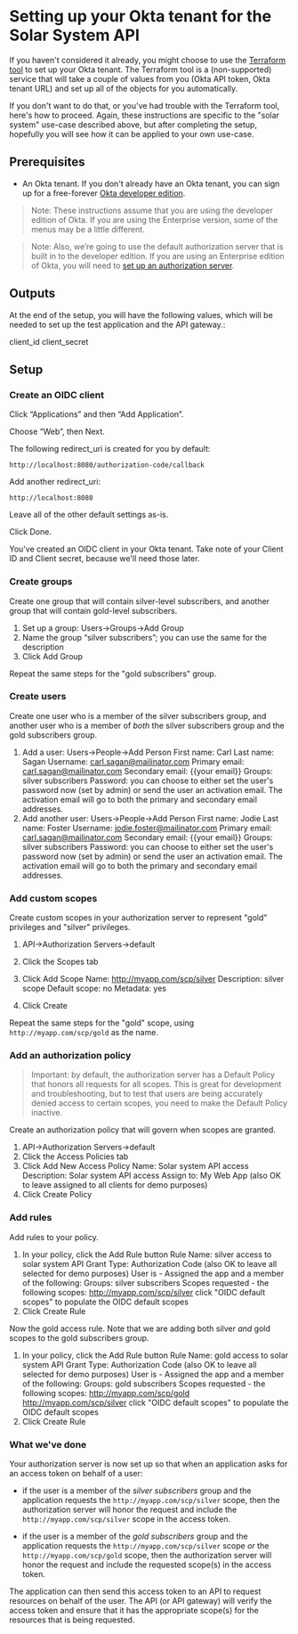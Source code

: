 # Setting up your Okta tenant for the Solar System API

If you haven't considered it already, you might choose to use the [Terraform tool](https://okta-terraform.herokuapp.com) to set up your Okta tenant. The Terraform tool is a (non-supported) service that will take a couple of values from you (Okta API token, Okta tenant URL) and set up all of the objects for you automatically.

If you don't want to do that, or you've had trouble with the Terraform tool, here's how to proceed. Again, these instructions are specific to the "solar system" use-case described above, but after completing the setup, hopefully you will see how it can be applied to your own use-case.

## Prerequisites

* An Okta tenant. If you don't already have an Okta tenant, you can sign up for a free-forever [Okta developer edition](https://developer.okta.com/).

> Note: These instructions assume that you are using the developer edition of Okta. If you are using the Enterprise version, some of the menus may be a little different.

> Note: Also, we’re going to use the default authorization server that is built in to the developer edition. If you are using an Enterprise edition of Okta, you will need to [set up an authorization server](https://developer.okta.com/docs/guides/customize-authz-server/create-authz-server/).

## Outputs

At the end of the setup, you will have the following values, which will be needed to set up the test application and the API gateway.:

client_id
client_secret


## Setup

### Create an OIDC client

Click “Applications” and then “Add Application”.

Choose “Web”, then Next.

The following redirect_uri is created for you by default:

`http://localhost:8080/authorization-code/callback`

Add another redirect_uri:

`http://localhost:8080`

Leave all of the other default settings as-is.

Click Done.

You've created an OIDC client in your Okta tenant. Take note of your Client ID and Client secret, because we'll need those later.

### Create groups

Create one group that will contain silver-level subscribers, and another group that will contain gold-level subscribers.

1. Set up a group: Users->Groups->Add Group
2. Name the group “silver subscribers”; you can use the same for the description
3. Click Add Group

Repeat the same steps for the "gold subscribers" group.

### Create users

Create one user who is a member of the silver subscribers group, and another user who is a member of *both* the silver subscribers group and the gold subscribers group.

1. Add a user: Users->People->Add Person
	First name: Carl
	Last name: Sagan
	Username: carl.sagan@mailinator.com
	Primary email: carl.sagan@mailinator.com
	Secondary email: {{your email}}
	Groups: silver subscribers
	Password: you can choose to either set the user's password now (set by admin) or send the user an activation email. The activation email will go to both the primary and secondary email addresses.
2. Add another user: Users->People->Add Person
	First name: Jodie
	Last name: Foster
	Username: jodie.foster@mailinator.com
	Primary email: carl.sagan@mailinator.com
	Secondary email: {{your email}}
	Groups: silver subscribers
	Password: you can choose to either set the user's password now (set by admin) or send the user an activation email. The activation email will go to both the primary and secondary email addresses.

### Add custom scopes

Create custom scopes in your authorization server to represent "gold" privileges and "silver" privileges.

1. API->Authorization Servers->default
2. Click the Scopes tab
3. Click Add Scope
	Name: http://myapp.com/scp/silver
	Description: silver scope
	Default scope: no
	Metadata: yes

6. Click Create

Repeat the same steps for the "gold" scope, using `http://myapp.com/scp/gold` as the name.

### Add an authorization policy

> Important: by default, the authorization server has a Default Policy that honors all requests for all scopes. This is great for development and troubleshooting, but to test that users are being accurately denied access to certain scopes, you need to make the Default Policy inactive.

Create an authorization policy that will govern when scopes are granted.

1. API->Authorization Servers->default
2. Click the Access Policies tab
3. Click Add New Access Policy
	Name: Solar system API access
	Description: Solar system API access
	Assign to: My Web App (also OK to leave assigned to all clients for demo purposes)
4. Click Create Policy

### Add rules

Add rules to your policy.

1. In your policy, click the Add Rule button
	Rule Name: silver access to solar system API
	Grant Type: Authorization Code (also OK to leave all selected for demo purposes)
	User is - Assigned the app and a member of the following:
		Groups: silver subscribers
	Scopes requested - the following scopes:
		http://myapp.com/scp/silver
		click "OIDC default scopes" to populate the OIDC default scopes
2. Click Create Rule

Now the gold access rule. Note that we are adding both silver *and* gold scopes to the gold subscribers group.

1. In your policy, click the Add Rule button
	Rule Name: gold access to solar system API
	Grant Type: Authorization Code (also OK to leave all selected for demo purposes)
	User is - Assigned the app and a member of the following:
		Groups: gold subscribers
	Scopes requested - the following scopes:
		http://myapp.com/scp/gold
		http://myapp.com/scp/silver
		click "OIDC default scopes" to populate the OIDC default scopes
2. Click Create Rule

### What we've done

Your authorization server is now set up so that when an application asks for an access token on behalf of a user:

* if the user is a member of the _silver subscribers_ group and the application requests the `http://myapp.com/scp/silver` scope, then the authorization server will honor the request and include the `http://myapp.com/scp/silver` scope in the access token.

* if the user is a member of the _gold subscribers_ group and the application requests the `http://myapp.com/scp/silver` scope *or* the `http://myapp.com/scp/gold` scope, then the authorization server will honor the request and include the requested scope(s) in the access token.

The application can then send this access token to an API to request resources on behalf of the user. The API (or API gateway) will verify the access token and ensure that it has the appropriate scope(s) for the resources that is being requested.
